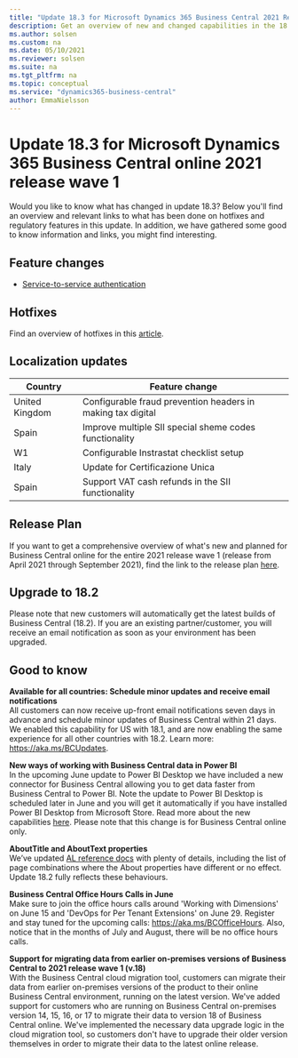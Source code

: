 ```yaml
---
title: "Update 18.3 for Microsoft Dynamics 365 Business Central 2021 Release Wave 1"
description: Get an overview of new and changed capabilities in the 18.3 update of Business Central online, which is part of 2021 release wave 1.
ms.author: solsen
ms.custom: na
ms.date: 05/10/2021
ms.reviewer: solsen
ms.suite: na
ms.tgt_pltfrm: na
ms.topic: conceptual
ms.service: "dynamics365-business-central"
author: EmmaNielsson
---
```


# Update 18.3 for Microsoft Dynamics 365 Business Central online 2021 release wave 1

Would you like to know what has changed in update 18.3? Below you'll find an overview and relevant links to what has been done on hotfixes and regulatory features in this update. In addition, we have gathered some good to know information and links, you might find interesting.

## Feature changes 
- [Service-to-service authentication](/dynamics365-release-plan/2021wave1/smb/dynamics365-business-central/service-service-authentication)

## Hotfixes
Find an overview of hotfixes in this [article](https://support.microsoft.com/help/5004062).


## Localization updates 

| Country| Feature change |
|-------------|--------------|
|United Kingdom | Configurable fraud prevention headers in making tax digital|
|Spain | Improve multiple SII special sheme codes functionality |
|W1 | Configurable Instrastat checklist setup |
|Italy | Update for Certificazione Unica | 
|Spain | Support VAT cash refunds in the SII functionality | 

## Release Plan
If you want to get a comprehensive overview of what's new and planned for Business Central online for the entire 2021 release wave 1 (release from April 2021 through September 2021), find the link to the release plan [here](/dynamics365-release-plan/2021wave1/smb/dynamics365-business-central/planned-features).


## Upgrade to 18.2

Please note that new customers will automatically get the latest builds of Business Central (18.2). If you are an existing partner/customer, you will receive an email notification as soon as your environment has been upgraded.

## Good to know

**Available for all countries: Schedule minor updates and receive email notifications**  
All customers can now receive up-front email notifications seven days in advance and schedule minor updates of Business Central within 21 days. We enabled this capability for US with 18.1, and are now enabling the same experience for all other countries with 18.2. Learn more: https://aka.ms/BCUpdates.

**New ways of working with Business Central data in Power BI**  
In the upcoming June update to Power BI Desktop we have included a new connector for Business Central allowing you to get data faster from Business Central to Power BI. Note the update to Power BI Desktop is scheduled later in June and you will get it automatically if you have installed Power BI Desktop from Microsoft Store. Read more about the new capabilities [here](https://docs.microsoft.com/en-us/dynamics365-release-plan/2021wave1/smb/dynamics365-business-central/enable-power-bi-connector-work-business-central-apis-instead-web-services-only). Please note that this change is for Business Central online only. 

**AboutTitle and AboutText properties**  
We’ve updated [AL reference docs](https://docs.microsoft.com/en-us/dynamics365/business-central/dev-itpro/developer/properties/devenv-abouttitle-property) with plenty of details, including the list of page combinations where the About properties have different or no effect. Update 18.2 fully reflects these behaviours.

**Business Central Office Hours Calls in June**  
Make sure to join the office hours calls around 'Working with Dimensions' on June 15 and 'DevOps for Per Tenant Extensions' on June 29. Register and stay tuned for the upcoming calls: https://aka.ms/BCOfficeHours. Also, notice that in the months of July and August, there will be no office hours calls. 

**Support for migrating data from earlier on-premises versions of Business Central to 2021 release wave 1 (v.18)**  
With the Business Central cloud migration tool, customers can migrate their data from earlier on-premises versions of the product to their online Business Central environment, running on the latest version. We've added support for customers who are running on Business Central on-premises version 14, 15, 16, or 17 to migrate their data to version 18 of Business Central online. We've implemented the necessary data upgrade logic in the cloud migration tool, so customers don't have to upgrade their older version themselves in order to migrate their data to the latest online release. 